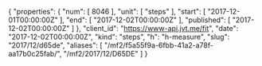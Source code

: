 {
  "properties": {
    "num": [
      8046
    ],
    "unit": [
      "steps"
    ],
    "start": [
      "2017-12-01T00:00:00Z"
    ],
    "end": [
      "2017-12-02T00:00:00Z"
    ],
    "published": [
      "2017-12-02T00:00:00Z"
    ]
  },
  "client_id": "https://www-api.jvt.me/fit",
  "date": "2017-12-02T00:00:00Z",
  "kind": "steps",
  "h": "h-measure",
  "slug": "2017/12/d65de",
  "aliases": [
    "/mf2/f5a55f9a-6fbb-41a2-a78f-aa17b0c25fab/",
    "/mf2/2017/12/D65DE"
  ]
}

